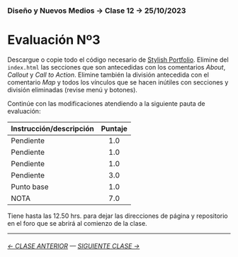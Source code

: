 ### Diseño y Nuevos Medios → Clase 12 → 25/10/2023

# Evaluación Nº3

Descargue o copie todo el código necesario de [Stylish Portfolio](https://startbootstrap.com/theme/stylish-portfolio). Elimine del `index.html` las secciones que son antecedidas con los comentarios *About*, *Callout* y *Call to Action*. Elimine también la división antecedida con el comentario *Map* y todos los vínculos que se hacen inútiles con secciones y división eliminadas (revise menú y botones).

Continúe con las modificaciones atendiendo a la siguiente pauta de evaluación:

| Instrucción/descripción |  Puntaje | 
|:------------------------|:--------:|
| Pendiente | 1.0 |
| Pendiente | 1.0 |
| Pendiente | 1.0 |
| Pendiente | 3.0 |
| Punto base | 1.0 |
| NOTA  | 7.0 |

Tiene hasta las 12.50 hrs. para dejar las direcciones de página y repositorio en el foro que se abrirá al comienzo de la clase.

- - - - - - - 

###### [← CLASE ANTERIOR](https://github.com/profesorfaco/dno037-2023-2/tree/main/clase-11) — [SIGUIENTE CLASE →](https://github.com/profesorfaco/dno037-2023-2/tree/main/clase-14)
